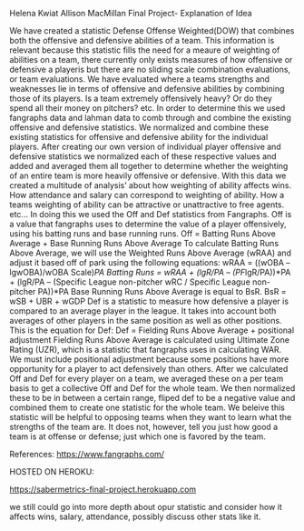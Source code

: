 Helena Kwiat
Allison MacMillan
Final Project- Explanation of Idea

   We have created a statistic Defense Offense Weighted(DOW) that combines both the offensive and defensive abilities of a team. This information is relevant because this statistic fills the need for a meaure of weighting of abilities on a team, there currently only exists measures of how offensive or defensive a player​is but there are no sliding scale combination evaluations, or team evaluations. We have evaluated where a teams strengths and weaknesses lie in terms of offensive and defensive abilities by combining those of its players. Is a team extremely offensively heavy? Or do they spend all their money on pitchers? etc. In order to determine this we used fangraphs data and lahman data to comb through and combine the existing offensive and defensive statistics. We normalized and combine these existing statistics for offensive and defensive ability for the individual players. After creating our own version of individual player offensive and defensive statistics we normalized each of these respective values and added and averaged them all together to determine whether the weighting of an entire team is more heavily offensive or defensive. With this data we created a multitude of analysis’ about how weighting of ability affects wins. How attendance and salary can correspond to weighting of ability. How a teams weighting of ability can be attractive or unattractive to free agents.  etc...
In doing this we used the Off and Def statistics from Fangraphs. Off is a value that fangraphs uses to determine the value of a player offensively, using his batting runs and base running runs.
Off = Batting Runs Above Average + Base Running Runs Above Average
To calculate Batting Runs Above Average, we will use the Weighted Runs Above Average (wRAA) and adjust it based off of park using the following equations:
wRAA = ((wOBA – lgwOBA)/wOBA Scale)*PA
Batting Runs = wRAA + (lgR/PA – (PF*lgR/PA))*PA + (lgR/PA – (Specific League
non-pitcher wRC / Specific League non-pitcher PA))*PA
Base Running Runs Above Average is equal to ​BsR​. BsR = wSB + UBR + wGDP
Def is a statistic to measure how defensive a player is compared to an average player in the league. It takes into account both averages of other players in the same position as well as other positions. This is the equation for Def:
Def = Fielding Runs Above Average + positional adjustment
Fielding Runs Above Average is calculated using Ultimate Zone Rating (UZR), which is a statistic that fangraphs uses in calculating WAR. We must include positional adjustment because some positions have more opportunity for a player to act defensively than others.
After we calculated Off and Def for every player on a team, we averaged these on a per team basis to get a collective Off and Def for the whole team. We then normalized these to be in between a certain range, fliped def to be a negative value and combined them to create one statistic for the whole team. We beleive this statistic will be helpful to opposing teams when they want to learn what the strengths of the team are. It does not, however, tell you just how good a team is at offense or defense; just which one is favored by the team.

References: ​https://www.fangraphs.com/






HOSTED ON HEROKU:

https://sabermetrics-final-project.herokuapp.com

we still could go into more depth about opur statistic and consider how it affects wins, salary, attendance, possibly discuss other stats like it.
